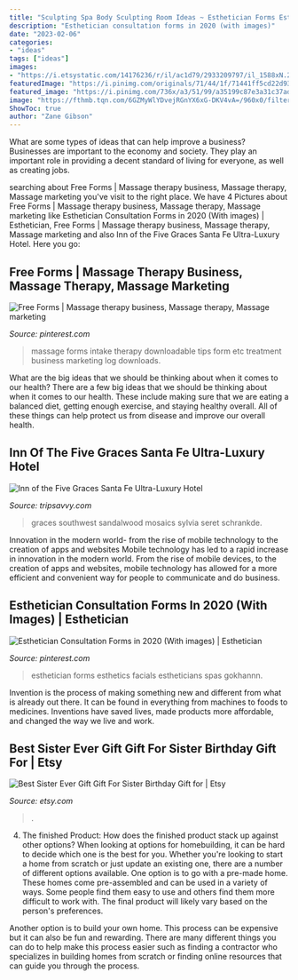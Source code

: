 ```yaml
---
title: "Sculpting Spa Body Sculpting Room Ideas ~ Esthetician Forms Esthetics Facials Estheticians Spas Gokhannn"
description: "Esthetician consultation forms in 2020 (with images)"
date: "2023-02-06"
categories:
- "ideas"
tags: ["ideas"]
images:
- "https://i.etsystatic.com/14176236/r/il/ac1d79/2933209797/il_1588xN.2933209797_9ywa.jpg"
featuredImage: "https://i.pinimg.com/originals/71/44/1f/71441ff5cd22d935e06d9d19a564f1c3.png"
featured_image: "https://i.pinimg.com/736x/a3/51/99/a35199c87e3a31c37ad387955a6158c7--massage-room-ideas-massage-tips.jpg"
image: "https://fthmb.tqn.com/6GZMyWlYDvejRGnYX6xG-DKV4vA=/960x0/filters:no_upscale()/The-Inn-of-the-FIve-Graces-Santa-Fe-Hotel-Sandalwood-Suite-Mosaic-Bathroom-567f287e3df78ccc158bbda4.jpg"
ShowToc: true
author: "Zane Gibson"
---
```



What are some types of ideas that can help improve a business?
Businesses are important to the economy and society. They play an important role in providing a decent standard of living for everyone, as well as creating jobs.

	

		
searching about Free Forms | Massage therapy business, Massage therapy, Massage marketing you've visit to the right place. We have 4 Pictures about Free Forms | Massage therapy business, Massage therapy, Massage marketing like Esthetician Consultation Forms in 2020 (With images) | Esthetician, Free Forms | Massage therapy business, Massage therapy, Massage marketing and also Inn of the Five Graces Santa Fe Ultra-Luxury Hotel. Here you go:
		
    
## Free Forms | Massage Therapy Business, Massage Therapy, Massage Marketing

<img loading=lazy src="https://i.pinimg.com/736x/a3/51/99/a35199c87e3a31c37ad387955a6158c7--massage-room-ideas-massage-tips.jpg" onerror="this.onerror=null;this.src='https://tse4.mm.bing.net/th?id=OIP.SXAe2iNNtMhBRCaoKB8LdQAAAA&amp;pid=15.1';" alt="Free Forms | Massage therapy business, Massage therapy, Massage marketing">

_Source: pinterest.com_

>massage forms intake therapy downloadable tips form etc treatment business marketing log downloads. 

	

What are the big ideas that we should be thinking about when it comes to our health?
There are a few big ideas that we should be thinking about when it comes to our health. These include making sure that we are eating a balanced diet, getting enough exercise, and staying healthy overall. All of these things can help protect us from disease and improve our overall health.

    
## Inn Of The Five Graces Santa Fe Ultra-Luxury Hotel

<img loading=lazy src="https://fthmb.tqn.com/6GZMyWlYDvejRGnYX6xG-DKV4vA=/960x0/filters:no_upscale()/The-Inn-of-the-FIve-Graces-Santa-Fe-Hotel-Sandalwood-Suite-Mosaic-Bathroom-567f287e3df78ccc158bbda4.jpg" onerror="this.onerror=null;this.src='https://tse1.mm.bing.net/th?id=OIP.PLBDK2vxl1dLoGTUdlmROQHaFL&amp;pid=15.1';" alt="Inn of the Five Graces Santa Fe Ultra-Luxury Hotel">

_Source: tripsavvy.com_

>graces southwest sandalwood mosaics sylvia seret schrankde. 

	

Innovation in the modern world- from the rise of mobile technology to the creation of apps and websites
Mobile technology has led to a rapid increase in innovation in the modern world. From the rise of mobile devices, to the creation of apps and websites, mobile technology has allowed for a more efficient and convenient way for people to communicate and do business.

    
## Esthetician Consultation Forms In 2020 (With Images) | Esthetician

<img loading=lazy src="https://i.pinimg.com/originals/71/44/1f/71441ff5cd22d935e06d9d19a564f1c3.png" onerror="this.onerror=null;this.src='https://tse3.mm.bing.net/th?id=OIP.CUPiohz3qP9hO3wLkFgI7wHaLH&amp;pid=15.1';" alt="Esthetician Consultation Forms in 2020 (With images) | Esthetician">

_Source: pinterest.com_

>esthetician forms esthetics facials estheticians spas gokhannn. 

	

Invention is the process of making something new and different from what is already out there. It can be found in everything from machines to foods to medicines. Inventions have saved lives, made products more affordable, and changed the way we live and work.

    
## Best Sister Ever Gift Gift For Sister Birthday Gift For | Etsy

<img loading=lazy src="https://i.etsystatic.com/14176236/r/il/ac1d79/2933209797/il_1588xN.2933209797_9ywa.jpg" onerror="this.onerror=null;this.src='https://tse1.mm.bing.net/th?id=OIP.tc2gjQvg25aCzNmUMn64agHaHc&amp;pid=15.1';" alt="Best Sister Ever Gift Gift For Sister Birthday Gift for | Etsy">

_Source: etsy.com_

>. 

	

4. The finished Product: How does the finished product stack up against other options?
When looking at options for homebuilding, it can be hard to decide which one is the best for you. Whether you're looking to start a home from scratch or just update an existing one, there are a number of different options available. 
One option is to go with a pre-made home. These homes come pre-assembled and can be used in a variety of ways. Some people find them easy to use and others find them more difficult to work with. The final product will likely vary based on the person's preferences. 

Another option is to build your own home. This process can be expensive but it can also be fun and rewarding. There are many different things you can do to help make this process easier such as finding a contractor who specializes in building homes from scratch or finding online resources that can guide you through the process.


